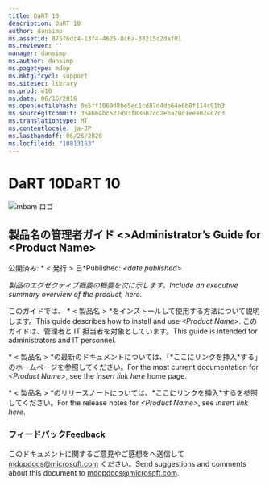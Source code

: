 ```yaml
---
title: DaRT 10
description: DaRT 10
author: dansimp
ms.assetid: 875f6dc4-13f4-4625-8c6a-38215c2daf01
ms.reviewer: ''
manager: dansimp
ms.author: dansimp
ms.pagetype: mdop
ms.mktglfcycl: support
ms.sitesec: library
ms.prod: w10
ms.date: 06/16/2016
ms.openlocfilehash: 0e5ff1069d8be5ec1cd87d4db64e6b8f114c91b3
ms.sourcegitcommit: 354664bc527d93f80687cd2eba70d1eea024c7c3
ms.translationtype: MT
ms.contentlocale: ja-JP
ms.lasthandoff: 06/26/2020
ms.locfileid: "10813163"
---
```

# <span data-ttu-id="11dd5-103">DaRT 10</span><span class="sxs-lookup"><span data-stu-id="11dd5-103">DaRT 10</span></span>


![mbam ロゴ](images/mbam-logo-sm.gif)

## <a href="" id="administrator-s-guide-for--product-name-"></a><span data-ttu-id="11dd5-105">製品名の管理者ガイド &lt;&gt;</span><span class="sxs-lookup"><span data-stu-id="11dd5-105">Administrator’s Guide for &lt;Product Name&gt;</span></span>


<span data-ttu-id="11dd5-106">公開済み: \* &lt; 発行 &gt; 日\*</span><span class="sxs-lookup"><span data-stu-id="11dd5-106">Published: *&lt;date published&gt;*</span></span>

*<span data-ttu-id="11dd5-107">製品のエグゼクティブ概要の概要を次に示します。</span><span class="sxs-lookup"><span data-stu-id="11dd5-107">Include an executive summary overview of the product, here.</span></span>*

<span data-ttu-id="11dd5-108">このガイドでは、 \* &lt; 製品名 &gt; \*をインストールして使用する方法について説明します。</span><span class="sxs-lookup"><span data-stu-id="11dd5-108">This guide describes how to install and use *&lt;Product Name&gt;*.</span></span> <span data-ttu-id="11dd5-109">このガイドは、管理者と IT 担当者を対象としています。</span><span class="sxs-lookup"><span data-stu-id="11dd5-109">This guide is intended for administrators and IT personnel.</span></span>

<span data-ttu-id="11dd5-110">\* &lt; 製品名 &gt; *の最新のドキュメントについては、「*ここにリンクを挿入\*する」のホームページを参照してください。</span><span class="sxs-lookup"><span data-stu-id="11dd5-110">For the most current documentation for *&lt;Product Name&gt;*, see the *insert link here* home page.</span></span>

<span data-ttu-id="11dd5-111">\* &lt; 製品名 &gt; *のリリースノートについては、*ここにリンクを挿入\*するを参照してください。</span><span class="sxs-lookup"><span data-stu-id="11dd5-111">For the release notes for *&lt;Product Name&gt;*, see *insert link here*.</span></span>

### <span data-ttu-id="11dd5-112">フィードバック</span><span class="sxs-lookup"><span data-stu-id="11dd5-112">Feedback</span></span>

<span data-ttu-id="11dd5-113">このドキュメントに関するご意見やご感想をへ送信して <mdopdocs@microsoft.com> ください。</span><span class="sxs-lookup"><span data-stu-id="11dd5-113">Send suggestions and comments about this document to <mdopdocs@microsoft.com>.</span></span>

 

 





